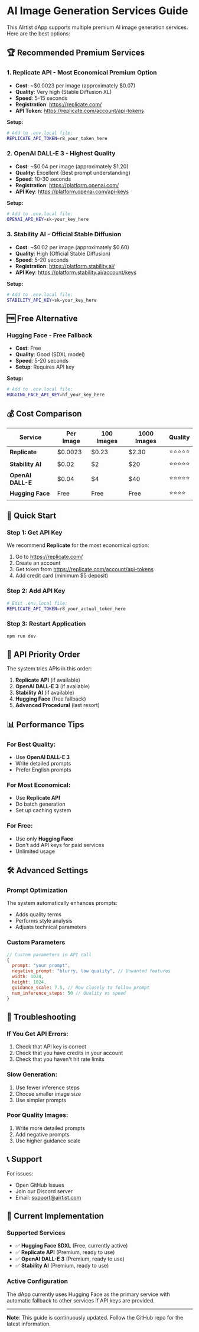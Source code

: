 # AI Image Generation Services Guide

This AIrtist dApp supports multiple premium AI image generation services. Here are the best options:

## 🏆 Recommended Premium Services

### 1. **Replicate API** - Most Economical Premium Option
- **Cost**: ~$0.0023 per image (approximately $0.07)
- **Quality**: Very high (Stable Diffusion XL)
- **Speed**: 5-15 seconds
- **Registration**: https://replicate.com/
- **API Token**: https://replicate.com/account/api-tokens

**Setup:**
```bash
# Add to .env.local file:
REPLICATE_API_TOKEN=r8_your_token_here
```

### 2. **OpenAI DALL-E 3** - Highest Quality
- **Cost**: ~$0.04 per image (approximately $1.20)
- **Quality**: Excellent (Best prompt understanding)
- **Speed**: 10-30 seconds
- **Registration**: https://platform.openai.com/
- **API Key**: https://platform.openai.com/api-keys

**Setup:**
```bash
# Add to .env.local file:
OPENAI_API_KEY=sk-your_key_here
```

### 3. **Stability AI** - Official Stable Diffusion
- **Cost**: ~$0.02 per image (approximately $0.60)
- **Quality**: High (Official Stable Diffusion)
- **Speed**: 5-20 seconds
- **Registration**: https://platform.stability.ai/
- **API Key**: https://platform.stability.ai/account/keys

**Setup:**
```bash
# Add to .env.local file:
STABILITY_API_KEY=sk-your_key_here
```

## 🆓 Free Alternative

### **Hugging Face** - Free Fallback
- **Cost**: Free
- **Quality**: Good (SDXL model)
- **Speed**: 5-20 seconds
- **Setup**: Requires API key

**Setup:**
```bash
# Add to .env.local file:
HUGGING_FACE_API_KEY=hf_your_key_here
```

## 💰 Cost Comparison

| Service | Per Image | 100 Images | 1000 Images | Quality |
|---------|-----------|------------|-------------|---------|
| **Replicate** | $0.0023 | $0.23 | $2.30 | ⭐⭐⭐⭐⭐ |
| **Stability AI** | $0.02 | $2 | $20 | ⭐⭐⭐⭐⭐ |
| **OpenAI DALL-E** | $0.04 | $4 | $40 | ⭐⭐⭐⭐⭐ |
| **Hugging Face** | Free | Free | Free | ⭐⭐⭐⭐ |

## 🚀 Quick Start

### Step 1: Get API Key
We recommend **Replicate** for the most economical option:

1. Go to https://replicate.com/
2. Create an account
3. Get token from https://replicate.com/account/api-tokens
4. Add credit card (minimum $5 deposit)

### Step 2: Add API Key
```bash
# Edit .env.local file:
REPLICATE_API_TOKEN=r8_your_actual_token_here
```

### Step 3: Restart Application
```bash
npm run dev
```

## 🔄 API Priority Order

The system tries APIs in this order:

1. **Replicate API** (if available)
2. **OpenAI DALL-E 3** (if available)
3. **Stability AI** (if available)
4. **Hugging Face** (free fallback)
5. **Advanced Procedural** (last resort)

## 📊 Performance Tips

### For Best Quality:
- Use **OpenAI DALL-E 3**
- Write detailed prompts
- Prefer English prompts

### For Most Economical:
- Use **Replicate API**
- Do batch generation
- Set up caching system

### For Free:
- Use only **Hugging Face**
- Don't add API keys for paid services
- Unlimited usage

## 🛠️ Advanced Settings

### Prompt Optimization
The system automatically enhances prompts:
- Adds quality terms
- Performs style analysis
- Adjusts technical parameters

### Custom Parameters
```javascript
// Custom parameters in API call
{
  prompt: "your prompt",
  negative_prompt: "blurry, low quality", // Unwanted features
  width: 1024,
  height: 1024,
  guidance_scale: 7.5, // How closely to follow prompt
  num_inference_steps: 50 // Quality vs speed
}
```

## 🔧 Troubleshooting

### If You Get API Errors:
1. Check that API key is correct
2. Check that you have credits in your account
3. Check that you haven't hit rate limits

### Slow Generation:
1. Use fewer inference steps
2. Choose smaller image size
3. Use simpler prompts

### Poor Quality Images:
1. Write more detailed prompts
2. Add negative prompts
3. Use higher guidance scale

## 📞 Support

For issues:
- Open GitHub Issues
- Join our Discord server
- Email: support@airtist.com

## 🎯 Current Implementation

### Supported Services
- ✅ **Hugging Face SDXL** (Free, currently active)
- ✅ **Replicate API** (Premium, ready to use)
- ✅ **OpenAI DALL-E 3** (Premium, ready to use)
- ✅ **Stability AI** (Premium, ready to use)

### Active Configuration
The dApp currently uses Hugging Face as the primary service with automatic fallback to other services if API keys are provided.

---

**Note**: This guide is continuously updated. Follow the GitHub repo for the latest information.